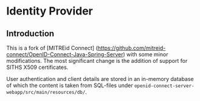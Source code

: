 # Identity Provider

## Introduction
This is a fork of [MITREid Connect] (https://github.com/mitreid-connect/OpenID-Connect-Java-Spring-Server) with some minor modifications. The most significant change is the addition of support for SITHS X509 certificates.

User authentication and client details are stored in an in-memory database of which the content is taken from SQL-files under `openid-connect-server-webapp/src/main/resources/db/`.

